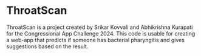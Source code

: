 # ThroatScan
ThroatScan is a project created by Srikar Kovvali and Abhikrishna Kurapati for the Congressional App Challenge 2024. This code is usable for creating a web-app that predicts if someone has bacterial pharyngitis and gives suggestions based on the result.
